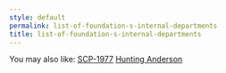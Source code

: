 ```yaml
---
style: default
permalink: list-of-foundation-s-internal-departments
title: list-of-foundation-s-internal-departments
---
```

You may also like:
[SCP-1977](http://scp-wiki.net/scp-1977)
[Hunting Anderson](http://scp-wiki.net/hunting-anderson)